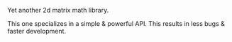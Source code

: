 Yet another 2d matrix math library.

This one specializes in a simple & powerful API. This results in less
bugs & faster development.
